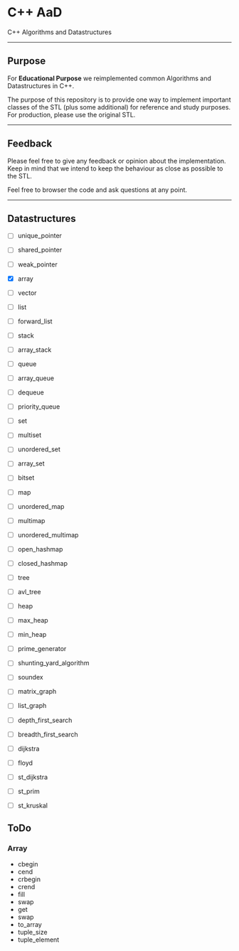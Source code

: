 
# C++ AaD
C++ Algorithms and Datastructures

---

## Purpose

For **Educational Purpose** we reimplemented common Algorithms and Datastructures in C++.

The purpose of this repository is to provide one way to implement important classes of the STL (plus some additional) for reference and study purposes. For production, please use the original STL.

---

## Feedback

Please feel free to give any feedback or opinion about the implementation. Keep in mind that we intend to keep the behaviour as close as possible to the STL.

Feel free to browser the code and ask questions at any point.

---

## Datastructures

- [ ] unique_pointer
- [ ] shared_pointer
- [ ] weak_pointer
- [x] array
- [ ] vector
- [ ] list
- [ ] forward_list
- [ ] stack
- [ ] array_stack
- [ ] queue
- [ ] array_queue
- [ ] dequeue
- [ ] priority_queue
- [ ] set
- [ ] multiset
- [ ] unordered_set
- [ ] array_set
- [ ] bitset
- [ ] map
- [ ] unordered_map
- [ ] multimap
- [ ] unordered_multimap
- [ ] open_hashmap
- [ ] closed_hashmap
- [ ] tree
- [ ] avl_tree
- [ ] heap
- [ ] max_heap
- [ ] min_heap
- [ ] prime_generator
- [ ] shunting_yard_algorithm
- [ ] soundex
- [ ] matrix_graph
- [ ] list_graph
- [ ] depth_first_search
- [ ] breadth_first_search
- [ ] dijkstra
- [ ] floyd
- [ ] st_dijkstra
- [ ] st_prim
- [ ] st_kruskal


## ToDo

### Array
 - cbegin
 - cend
 - crbegin
 - crend
 - fill
 - swap
 - get
 - swap
 - to_array
 - tuple_size
 - tuple_element
